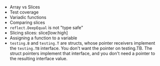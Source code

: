- Array vs Slices
- Test coverage
- Variadic functions
- Comparing slices
- `reflect.DeepEqual` is not "type safe"
- Slicing slices: slice[low:high]
- Assigning a function to a variable
- `testing.B` and `testing.T` are structs, whose pointer receivers implement the `testing.TB` interface. You don't want the pointer on testing.TB. The struct pointers implement that interface, and you don't need a pointer to the resulting interface value.

